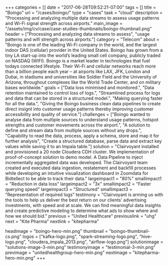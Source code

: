 +++
categories = []
date = "2017-06-28T09:52:21-07:00"
tags = []
title = "Boingo"
url = "/cases/boingo/"
type = "cases"
task = "cloud"
description = "Processing and analyzing multiple data streams to assess usage patterns and Wi-Fi signal strength across airports."
main_image = "/assets/img/cv/case/case-studies-thumbnails/boingo-thumbnail.png"
header = ["Processing and analyzing data streams to assess", "usage patterns and wifi strength across airports."]
category = "Telecom"
about = "Boingo is one of the leading Wi-Fi company in the world, and the largest indoor DAS (cellular) provider in the United States. Boingo has grown from a tiny LA start-up into the world’s leading small cell company, publicly traded on NASDAQ (WIFI). Boingo is a market leader in technologies that fuel todays connected lifestyle. Their Wi-Fi and cellular networks reach more than a billion people each year – at airports like LAX, JFK, London and Dubai, in stadiums and universities like Soldier Field and the University of Arizona, throughout complexes like the World Trade Center, and on military bases worldwide."
goals = ["Data loss minimised and monitored.", "Data retention maintained to control loss of logs.", "Streamlined process for logs and data that can be stored in a structured model.", "Making querying faster for all the data.", "Giving the Boingo business clean data pipelines to create direct insignt into customer usage patterns thereby improving customer accessibility and quality of service."]
challenges = ["Boingo wanted to analyse data from multiple sources to understand usage patterns, hotspot strengths and customer movements across the airport.", "A solution to define and stream data from multiple sources without any drops.", "Capability to read the data, process, apply a schema, store and map it for further analysis", "Create a structured database, parse data and extract key values while saving it to an Impala table."]
solution = "Clairvoyant installed and provisioned a 20 node Cloudera CDH cluster. We implementation of proof-of-concept solution to demo model. A Data Pipeline to inject incrementally aggregated data was developed. The Clairvoyant team created and executed data ingestion, restatement and backfill processes while developing an intuitive visualization dashboard in Zoomdata for Bidtellect to be able to track their data."
largeimpact1 = "80%"
smallimpact1 = "Reduction in data loss"
largeimpact2 = "3x"
smallimpact2 = "Faster querying speed"
largeimpact3 = "Structured"
smallimpact3 = "Representation of required logs"
testimony = "Clairvoyant is arming us with the tools to help us deliver the best return on our clients’ advertising investments, with speed and at scale. We can find meaningful data insights and create predictive modeling to determine what ads to show where and how we should bid."
previous = "United Healthcare"
previouslink = "uhg"
next = "Kite Pharma"
nextlink = "kitepharma"

headimage = "boingo-hero-min.png"
thumbnail = "boingo-thumbnail-cs.png"
logos = ["kafka-logo.png", "spark-streaming-logo.png", "hive-logo.png", "cloudera_impala_2013.png", "airflow-logo.png"]
solutionimage = "solutions-image-3-min.png"
testimonyimage = "testimonial-3-min.png"
previmage = "unitedhealthgroup-hero-min.png"
nextimage = "kitepharma-hero-min.png"
+++